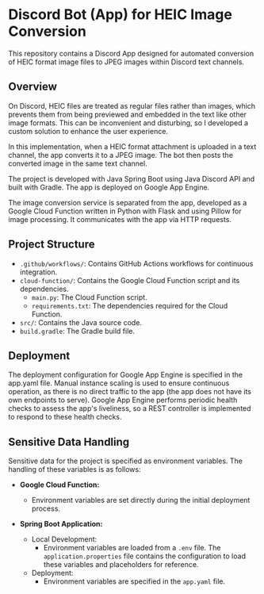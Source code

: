 # Discord Bot (App) for HEIC Image Conversion
This repository contains a Discord App designed for automated conversion of HEIC format image files 
to JPEG images within Discord text channels.

## Overview

On Discord, HEIC files are treated as regular files rather than images, which prevents them from 
being previewed and embedded in the text like other image formats. This can be inconvenient and
disturbing, so I developed a custom solution to enhance the user experience.

In this implementation, when a HEIC format attachment is uploaded in a text channel, the app 
converts it to a JPEG image. The bot then posts the converted image in the same text channel.

The project is developed with Java Spring Boot using Java Discord API and built with Gradle. 
The app is deployed on Google App Engine.

The image conversion service is separated from the app, developed as a Google Cloud Function written
in Python with Flask and using Pillow for image processing. It communicates with the 
app via HTTP requests.

## Project Structure

- `.github/workflows/`: Contains GitHub Actions workflows for continuous integration.
- `cloud-function/`: Contains the Google Cloud Function script and its dependencies.
    - `main.py`: The Cloud Function script.
    - `requirements.txt`: The dependencies required for the Cloud Function.
- `src/`: Contains the Java source code.
- `build.gradle`: The Gradle build file.

## Deployment
The deployment configuration for Google App Engine is specified in the app.yaml file. Manual instance 
scaling is used to ensure continuous operation, as there is no direct traffic to the app (the app 
does not have its own endpoints to serve). Google App Engine performs periodic health checks to
assess the app's liveliness, so a REST controller is implemented to respond to these health checks.

## Sensitive Data Handling

Sensitive data for the project is specified as environment variables. The handling of these variables 
is as follows:

- **Google Cloud Function:**
  - Environment variables are set directly during the initial deployment process.

- **Spring Boot Application:**
  - Local Development:
    - Environment variables are loaded from a `.env` file. The `application.properties` file contains 
    the configuration to load these variables and placeholders for reference.
  - Deployment:
    - Environment variables are specified in the `app.yaml` file.
